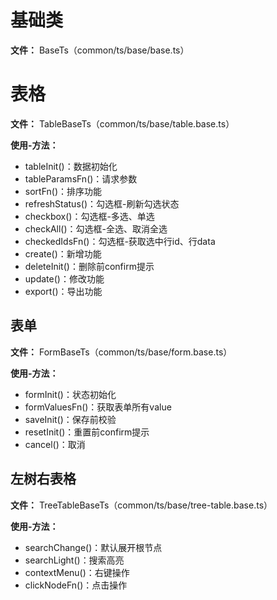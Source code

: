 # 基础类
**文件：** BaseTs（common/ts/base/base.ts） 

# 表格
**文件：** TableBaseTs（common/ts/base/table.base.ts） 

**使用-方法：**
- tableInit()：数据初始化
- tableParamsFn()：请求参数
- sortFn()：排序功能
- refreshStatus()：勾选框-刷新勾选状态
- checkbox()：勾选框-多选、单选
- checkAll()：勾选框-全选、取消全选
- checkedIdsFn()：勾选框-获取选中行id、行data
- create()：新增功能
- deleteInit()：删除前confirm提示
- update()：修改功能
- export()：导出功能

## 表单
**文件：** FormBaseTs（common/ts/base/form.base.ts） 

**使用-方法：**
- formInit()：状态初始化
- formValuesFn()：获取表单所有value
- saveInit()：保存前校验
- resetInit()：重置前confirm提示
- cancel()：取消

## 左树右表格
**文件：** TreeTableBaseTs（common/ts/base/tree-table.base.ts） 

**使用-方法：**
- searchChange()：默认展开根节点
- searchLight()：搜索高亮
- contextMenu()：右键操作
- clickNodeFn()：点击操作


  